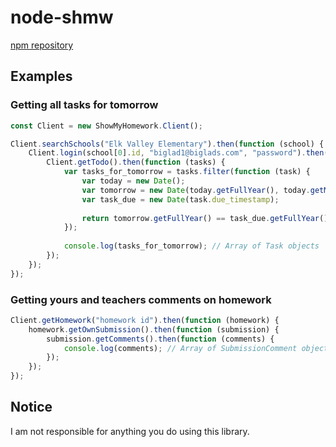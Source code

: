 # node-shmw
[npm repository](http://npmjs.com/package/node-smhw)

## Examples
### Getting all tasks for tomorrow

```js
const Client = new ShowMyHomework.Client();

Client.searchSchools("Elk Valley Elementary").then(function (school) {
	Client.login(school[0].id, "biglad1@biglads.com", "password").then(() => {
		Client.getTodo().then(function (tasks) {
			var tasks_for_tomorrow = tasks.filter(function (task) {
				var today = new Date();
				var tomorrow = new Date(today.getFullYear(), today.getMonth(), today.getDate() + 1);
				var task_due = new Date(task.due_timestamp);
				
				return tomorrow.getFullYear() == task_due.getFullYear() && tomorrow.getMonth() == task_due.getMonth() && tomorrow.getDate() == task_due.getDate();
			});
			
			console.log(tasks_for_tomorrow); // Array of Task objects
		});
	});
});
```

### Getting yours and teachers comments on homework
```js
Client.getHomework("homework id").then(function (homework) {
	homework.getOwnSubmission().then(function (submission) {
		submission.getComments().then(function (comments) {
			console.log(comments); // Array of SubmissionComment objects
		});
	});
});
```

## Notice
I am not responsible for anything you do using this library.
